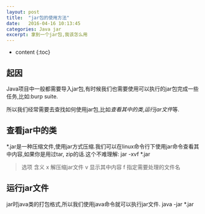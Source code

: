 ```yaml
---
layout: post
title:  "jar包的使用方法"
date:   2016-04-16 10:13:45
categories: Java jar
excerpt: 拿到一个jar包,我该怎么用
---
```


* content
{:toc}

## 起因
Java项目中一般都需要导入jar包,有时候我们也需要使用可以执行的jar包完成一些任务,比如:burp suite.

所以我们经常需要去查找如何使用jar包,比如*查看其中的类*,*运行jar文件*等.

## 查看jar中的类

*.jar是一种压缩文件,使用jar方式压缩.我们可以在linux命令行下使用jar命令查看其中内容,如果你是用过tar, zip的话.这个不难理解:
jar -xvf *.jar

>选项		含义
>x		解压缩jar文件
>v		显示其中内容
>f		指定需要处理的文件名

## 运行jar文件

jar时java类的打包格式,所以我们使用java命令就可以执行jar文件.
java -jar *.jar
